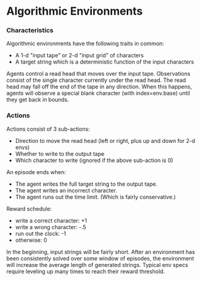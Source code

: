 # Algorithmic Environments


### Characteristics

Algorithmic environments have the following traits in common:
- A 1-d "input tape" or 2-d "input grid" of characters
- A target string which is a deterministic function of the input characters

Agents control a read head that moves over the input tape. Observations consist
of the single character currently under the read head. The read head may fall
off the end of the tape in any direction. When this happens, agents will observe
a special blank character (with index=env.base) until they get back in bounds.

### Actions
Actions consist of 3 sub-actions:
- Direction to move the read head (left or right, plus up and down for 2-d
      envs)
- Whether to write to the output tape
- Which character to write (ignored if the above sub-action is 0)

An episode ends when:
- The agent writes the full target string to the output tape.
- The agent writes an incorrect character.
- The agent runs out the time limit. (Which is fairly conservative.)

Reward schedule:
- write a correct character: +1
- write a wrong character: -.5
- run out the clock: -1
- otherwise: 0

In the beginning, input strings will be fairly short. After an environment has
been consistently solved over some window of episodes, the environment will
increase the average length of generated strings. Typical env specs require
leveling up many times to reach their reward threshold.
